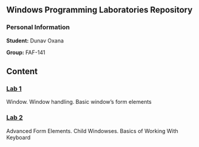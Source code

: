 ## Windows Programming Laboratories Repository

### Personal Information

**Student:** Dunav Oxana

**Group:** FAF-141

## Content

### [Lab 1](https://github.com/TUM-FAF/FAF-141-Oxana-Dunav/tree/master/WP/lab%231)
Window. Window handling. Basic window’s form elements

### [Lab 2](https://github.com/TUM-FAF/FAF-141-Oxana-Dunav/tree/master/WP/lab%232)
Advanced Form Elements. Child Windowses. Basics of Working With Keyboard
